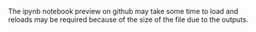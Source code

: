 The ipynb notebook preview on github may take some time to load and reloads may be required because of the size of the file due to the outputs.
